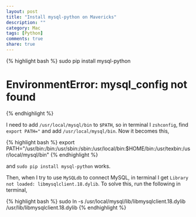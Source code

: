 ```yaml
---
layout: post
title: "Install mysql-python on Mavericks"
description: ""
category: Mac
tags: [Python]
comments: true
share: true
---
```


{% highlight bash %}
sudo pip install mysql-python
# EnvironmentError: mysql_config not found
{% endhighlight %}

I need to add `/usr/local/mysql/bin` to `$PATH`, so in terminal I `zshconfig`, find `export PATH="` and add `/usr/local/mysql/bin`. Now it becomes this,

{% highlight bash %}
export PATH="/usr/bin:/bin:/usr/sbin:/sbin:/usr/local/bin:$HOME/bin:/usr/texbin:/usr/local/mysql/bin"
{% endhighlight %}

and `sudo pip install mysql-python` works.

Then, when I try to use `MySQLdb` to connect MySQL, in terminal I get `Library not loaded: libmysqlclient.18.dylib`. To solve this, run the following in terminal,

{% highlight bash %}
sudo ln -s /usr/local/mysql/lib/libmysqlclient.18.dylib /usr/lib/libmysqlclient.18.dylib
{% endhighlight %}


